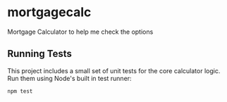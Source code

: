 # mortgagecalc
Mortgage Calculator to help me check the options

## Running Tests

This project includes a small set of unit tests for the core calculator logic.
Run them using Node's built in test runner:

```bash
npm test
```
